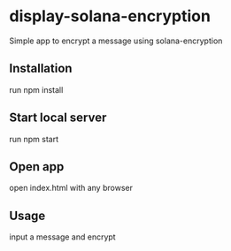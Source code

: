 # display-solana-encryption
Simple app to encrypt a message using solana-encryption

## Installation
run npm install

## Start local server
run npm start

## Open app
open index.html with any browser

## Usage 
input a message and encrypt

